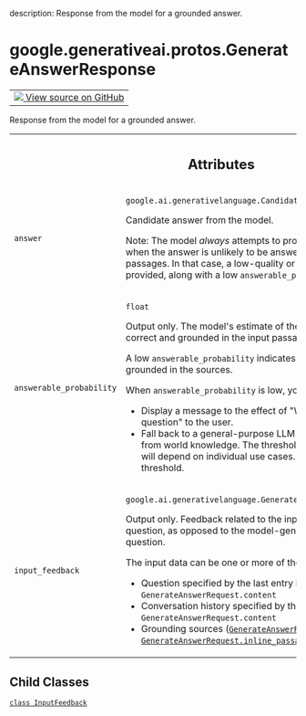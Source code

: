 description: Response from the model for a grounded answer.

<div itemscope itemtype="http://developers.google.com/ReferenceObject">
<meta itemprop="name" content="google.generativeai.protos.GenerateAnswerResponse" />
<meta itemprop="path" content="Stable" />
<meta itemprop="property" content="InputFeedback"/>
</div>

# google.generativeai.protos.GenerateAnswerResponse

<!-- Insert buttons and diff -->

<table class="tfo-notebook-buttons tfo-api nocontent">
<td>
  <a target="_blank" href="https://github.com/googleapis/google-cloud-python/tree/main/packages/google-ai-generativelanguage/google/ai/generativelanguage_v1beta/types/generative_service.py#L1283-L1395">
    <img src="https://www.tensorflow.org/images/GitHub-Mark-32px.png" />
    View source on GitHub
  </a>
</td>
</table>



Response from the model for a grounded answer.

<!-- Placeholder for "Used in" -->




<!-- Tabular view -->
 <table class="responsive fixed orange">
<colgroup><col width="214px"><col></colgroup>
<tr><th colspan="2"><h2 class="add-link">Attributes</h2></th></tr>

<tr>
<td>

`answer`<a id="answer"></a>

</td>
<td>

`google.ai.generativelanguage.Candidate`

Candidate answer from the model.

Note: The model *always* attempts to provide a grounded
answer, even when the answer is unlikely to be answerable
from the given passages. In that case, a low-quality or
ungrounded answer may be provided, along with a low
``answerable_probability``.

</td>
</tr><tr>
<td>

`answerable_probability`<a id="answerable_probability"></a>

</td>
<td>

`float`

Output only. The model's estimate of the probability that
its answer is correct and grounded in the input passages.

A low ``answerable_probability`` indicates that the answer
might not be grounded in the sources.

When ``answerable_probability`` is low, you may want to:

-  Display a message to the effect of "We couldn’t answer
   that question" to the user.
-  Fall back to a general-purpose LLM that answers the
   question from world knowledge. The threshold and nature
   of such fallbacks will depend on individual use cases.
   ``0.5`` is a good starting threshold.


</td>
</tr><tr>
<td>

`input_feedback`<a id="input_feedback"></a>

</td>
<td>

`google.ai.generativelanguage.GenerateAnswerResponse.InputFeedback`

Output only. Feedback related to the input data used to
answer the question, as opposed to the model-generated
response to the question.

The input data can be one or more of the following:

-  Question specified by the last entry in
   ``GenerateAnswerRequest.content``
-  Conversation history specified by the other entries in
   ``GenerateAnswerRequest.content``
-  Grounding sources
   (<a href="../../../google/generativeai/protos/GenerateAnswerRequest.md#semantic_retriever"><code>GenerateAnswerRequest.semantic_retriever</code></a> or
   <a href="../../../google/generativeai/protos/GenerateAnswerRequest.md#inline_passages"><code>GenerateAnswerRequest.inline_passages</code></a>)


</td>
</tr>
</table>



## Child Classes
[`class InputFeedback`](../../../google/generativeai/protos/GenerateAnswerResponse/InputFeedback.md)

